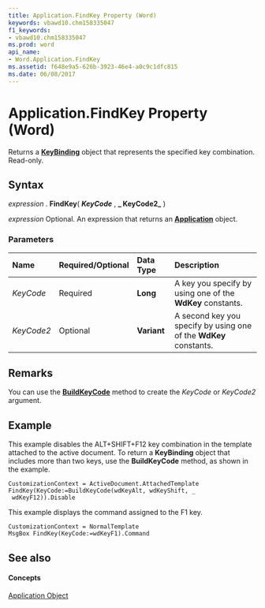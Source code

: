 ```yaml
---
title: Application.FindKey Property (Word)
keywords: vbawd10.chm158335047
f1_keywords:
- vbawd10.chm158335047
ms.prod: word
api_name:
- Word.Application.FindKey
ms.assetid: f648e9a5-626b-3923-46e4-a0c9c1dfc815
ms.date: 06/08/2017
---
```



# Application.FindKey Property (Word)

Returns a  **[KeyBinding](Word.KeyBinding.md)** object that represents the specified key combination. Read-only.


## Syntax

 _expression_ . **FindKey**( **_KeyCode_** , **_ KeyCode2_** )

 _expression_ Optional. An expression that returns an **[Application](Word.Application.md)** object.


### Parameters



|**Name**|**Required/Optional**|**Data Type**|**Description**|
|:-----|:-----|:-----|:-----|
| _KeyCode_|Required| **Long**|A key you specify by using one of the  **WdKey** constants.|
| _KeyCode2_|Optional| **Variant**|A second key you specify by using one of the  **WdKey** constants.|

## Remarks

You can use the  **[BuildKeyCode](Word.Application.BuildKeyCode.md)** method to create the _KeyCode_ or _KeyCode2_ argument.


## Example

This example disables the ALT+SHIFT+F12 key combination in the template attached to the active document. To return a  **KeyBinding** object that includes more than two keys, use the **BuildKeyCode** method, as shown in the example.


```
CustomizationContext = ActiveDocument.AttachedTemplate 
FindKey(KeyCode:=BuildKeyCode(wdKeyAlt, wdKeyShift, _ 
 wdKeyF12)).Disable
```

This example displays the command assigned to the F1 key.




```
CustomizationContext = NormalTemplate 
MsgBox FindKey(KeyCode:=wdKeyF1).Command
```


## See also


#### Concepts


[Application Object](Word.Application.md)

